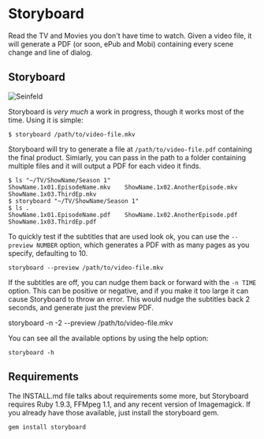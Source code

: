 # Storyboard

Read the TV and Movies you don't have time to watch. Given a video file, it will generate a PDF (or soon, ePub and Mobi) containing every scene change and line of dialog.

## Storyboard

![Seinfeld](http://i.imgur.com/lTRuC.jpg)

Storyboard is _very much_ a work in progress, though it works most of the time. Using it is simple:

    $ storyboard /path/to/video-file.mkv

Storyboard will try to generate a file at `/path/to/video-file.pdf` containing the final product. Simiarly, you can pass in the path to a folder containing multiple files and it will output a PDF for each video it finds.

    $ ls "~/TV/ShowName/Season 1"
    ShowName.1x01.EpisodeName.mkv    ShowName.1x02.AnotherEpisode.mkv    ShowName.1x03.ThirdEp.mkv
    $ storyboard "~/TV/ShowName/Season 1"
    $ ls .
    ShowName.1x01.EpisodeName.pdf    ShowName.1x02.AnotherEpisode.pdf    ShowName.1x03.ThirdEp.pdf

To quickly test if the subtitles that are used look ok, you can use the `--preview NUMBER` option, which generates a PDF with as many pages as you specify, defaulting to 10.

    storyboard --preview /path/to/video-file.mkv

If the subtitles are off, you can nudge them back or forward with the `-n TIME` option. This can be positive or negative, and if you make it too large it can cause Storyboard to throw an error. This would nudge the subtitles back 2 seconds, and generate just the preview PDF.

   storyboard -n -2 --preview /path/to/video-file.mkv

You can see all the available options by using the help option:

    storyboard -h

## Requirements

The INSTALL.md file talks about requirements some more, but Storyboard requires Ruby 1.9.3, FFMpeg 1.1, and any recent version of Imagemagick. If you already have those available, just install the storyboard gem.

    gem install storyboard
